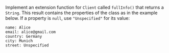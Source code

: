 

Implement an extension function for `Client` called `fullInfo()` that returns a
`String`. This result contains the properties of the class as in the example
below. If a property is `null`, use `"Unspecified"` for its value:

```text
name: Alice
email: alice@gmail.com
country: Germany
city: Munich
street: Unspecified
```
